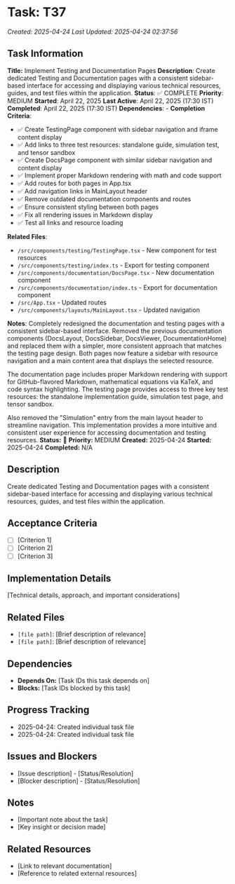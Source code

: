 # Task: T37
*Created: 2025-04-24*
*Last Updated: 2025-04-24 02:37:56*

## Task Information
**Title:** Implement Testing and Documentation Pages
**Description**: Create dedicated Testing and Documentation pages with a consistent sidebar-based interface for accessing and displaying various technical resources, guides, and test files within the application.
**Status**: ✅ COMPLETE 
**Priority**: MEDIUM
**Started**: April 22, 2025
**Last Active**: April 22, 2025 (17:30 IST)
**Completed**: April 22, 2025 (17:30 IST)
**Dependencies**: -
**Completion Criteria**:
- ✅ Create TestingPage component with sidebar navigation and iframe content display
- ✅ Add links to three test resources: standalone guide, simulation test, and tensor sandbox
- ✅ Create DocsPage component with similar sidebar navigation and content display
- ✅ Implement proper Markdown rendering with math and code support
- ✅ Add routes for both pages in App.tsx
- ✅ Add navigation links in MainLayout header
- ✅ Remove outdated documentation components and routes
- ✅ Ensure consistent styling between both pages
- ✅ Fix all rendering issues in Markdown display
- ✅ Test all links and resource loading

**Related Files**:
- `/src/components/testing/TestingPage.tsx` - New component for test resources
- `/src/components/testing/index.ts` - Export for testing component
- `/src/components/documentation/DocsPage.tsx` - New documentation component
- `/src/components/documentation/index.ts` - Export for documentation component
- `/src/App.tsx` - Updated routes
- `/src/components/layouts/MainLayout.tsx` - Updated navigation

**Notes**:
Completely redesigned the documentation and testing pages with a consistent sidebar-based interface. Removed the previous documentation components (DocsLayout, DocsSidebar, DocsViewer, DocumentationHome) and replaced them with a simpler, more consistent approach that matches the testing page design. Both pages now feature a sidebar with resource navigation and a main content area that displays the selected resource.

The documentation page includes proper Markdown rendering with support for GitHub-flavored Markdown, mathematical equations via KaTeX, and code syntax highlighting. The testing page provides access to three key test resources: the standalone implementation guide, simulation test page, and tensor sandbox.

Also removed the "Simulation" entry from the main layout header to streamline navigation. This implementation provides a more intuitive and consistent user experience for accessing documentation and testing resources.
**Status:** 🔄
**Priority:** MEDIUM
**Created:** 2025-04-24
**Started:** 2025-04-24
**Completed:** N/A

## Description
Create dedicated Testing and Documentation pages with a consistent sidebar-based interface for accessing and displaying various technical resources, guides, and test files within the application.

## Acceptance Criteria
- [ ] [Criterion 1]
- [ ] [Criterion 2]
- [ ] [Criterion 3]

## Implementation Details
[Technical details, approach, and important considerations]

## Related Files
- `[file path]`: [Brief description of relevance]
- `[file path]`: [Brief description of relevance]

## Dependencies
- **Depends On:** [Task IDs this task depends on]
- **Blocks:** [Task IDs blocked by this task]

## Progress Tracking
- 2025-04-24: Created individual task file
- 2025-04-24: Created individual task file

## Issues and Blockers
- [Issue description] - [Status/Resolution]
- [Blocker description] - [Status/Resolution]

## Notes
- [Important note about the task]
- [Key insight or decision made]

## Related Resources
- [Link to relevant documentation]
- [Reference to related external resources]